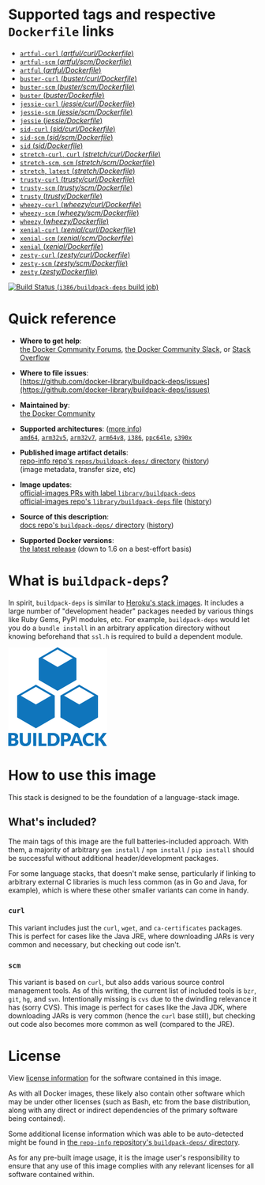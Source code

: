 <!--

********************************************************************************

WARNING:

    DO NOT EDIT "buildpack-deps/README.md"

    IT IS AUTO-GENERATED

    (from the other files in "buildpack-deps/" combined with a set of templates)

********************************************************************************

-->

# Supported tags and respective `Dockerfile` links

-	[`artful-curl` (*artful/curl/Dockerfile*)](https://github.com/docker-library/buildpack-deps/blob/d662dc69f910feb241f6d0c9d2cd6cc2fb6c5e6c/artful/curl/Dockerfile)
-	[`artful-scm` (*artful/scm/Dockerfile*)](https://github.com/docker-library/buildpack-deps/blob/36018aca7e9637c9c04ff623625e59de12d7f161/artful/scm/Dockerfile)
-	[`artful` (*artful/Dockerfile*)](https://github.com/docker-library/buildpack-deps/blob/d7da72aaf3bb93fecf5fcb7c6ff154cb0c55d1d1/artful/Dockerfile)
-	[`buster-curl` (*buster/curl/Dockerfile*)](https://github.com/docker-library/buildpack-deps/blob/d662dc69f910feb241f6d0c9d2cd6cc2fb6c5e6c/buster/curl/Dockerfile)
-	[`buster-scm` (*buster/scm/Dockerfile*)](https://github.com/docker-library/buildpack-deps/blob/99a1c33fda559272e9322b02a5d778bbd04154e7/buster/scm/Dockerfile)
-	[`buster` (*buster/Dockerfile*)](https://github.com/docker-library/buildpack-deps/blob/d7da72aaf3bb93fecf5fcb7c6ff154cb0c55d1d1/buster/Dockerfile)
-	[`jessie-curl` (*jessie/curl/Dockerfile*)](https://github.com/docker-library/buildpack-deps/blob/d662dc69f910feb241f6d0c9d2cd6cc2fb6c5e6c/jessie/curl/Dockerfile)
-	[`jessie-scm` (*jessie/scm/Dockerfile*)](https://github.com/docker-library/buildpack-deps/blob/1845b3f918f69b4c97912b0d4d68a5658458e84f/jessie/scm/Dockerfile)
-	[`jessie` (*jessie/Dockerfile*)](https://github.com/docker-library/buildpack-deps/blob/d7da72aaf3bb93fecf5fcb7c6ff154cb0c55d1d1/jessie/Dockerfile)
-	[`sid-curl` (*sid/curl/Dockerfile*)](https://github.com/docker-library/buildpack-deps/blob/d662dc69f910feb241f6d0c9d2cd6cc2fb6c5e6c/sid/curl/Dockerfile)
-	[`sid-scm` (*sid/scm/Dockerfile*)](https://github.com/docker-library/buildpack-deps/blob/99a1c33fda559272e9322b02a5d778bbd04154e7/sid/scm/Dockerfile)
-	[`sid` (*sid/Dockerfile*)](https://github.com/docker-library/buildpack-deps/blob/d7da72aaf3bb93fecf5fcb7c6ff154cb0c55d1d1/sid/Dockerfile)
-	[`stretch-curl`, `curl` (*stretch/curl/Dockerfile*)](https://github.com/docker-library/buildpack-deps/blob/d662dc69f910feb241f6d0c9d2cd6cc2fb6c5e6c/stretch/curl/Dockerfile)
-	[`stretch-scm`, `scm` (*stretch/scm/Dockerfile*)](https://github.com/docker-library/buildpack-deps/blob/1845b3f918f69b4c97912b0d4d68a5658458e84f/stretch/scm/Dockerfile)
-	[`stretch`, `latest` (*stretch/Dockerfile*)](https://github.com/docker-library/buildpack-deps/blob/d7da72aaf3bb93fecf5fcb7c6ff154cb0c55d1d1/stretch/Dockerfile)
-	[`trusty-curl` (*trusty/curl/Dockerfile*)](https://github.com/docker-library/buildpack-deps/blob/d662dc69f910feb241f6d0c9d2cd6cc2fb6c5e6c/trusty/curl/Dockerfile)
-	[`trusty-scm` (*trusty/scm/Dockerfile*)](https://github.com/docker-library/buildpack-deps/blob/1845b3f918f69b4c97912b0d4d68a5658458e84f/trusty/scm/Dockerfile)
-	[`trusty` (*trusty/Dockerfile*)](https://github.com/docker-library/buildpack-deps/blob/d7da72aaf3bb93fecf5fcb7c6ff154cb0c55d1d1/trusty/Dockerfile)
-	[`wheezy-curl` (*wheezy/curl/Dockerfile*)](https://github.com/docker-library/buildpack-deps/blob/d662dc69f910feb241f6d0c9d2cd6cc2fb6c5e6c/wheezy/curl/Dockerfile)
-	[`wheezy-scm` (*wheezy/scm/Dockerfile*)](https://github.com/docker-library/buildpack-deps/blob/1845b3f918f69b4c97912b0d4d68a5658458e84f/wheezy/scm/Dockerfile)
-	[`wheezy` (*wheezy/Dockerfile*)](https://github.com/docker-library/buildpack-deps/blob/d7da72aaf3bb93fecf5fcb7c6ff154cb0c55d1d1/wheezy/Dockerfile)
-	[`xenial-curl` (*xenial/curl/Dockerfile*)](https://github.com/docker-library/buildpack-deps/blob/d662dc69f910feb241f6d0c9d2cd6cc2fb6c5e6c/xenial/curl/Dockerfile)
-	[`xenial-scm` (*xenial/scm/Dockerfile*)](https://github.com/docker-library/buildpack-deps/blob/2da658b9a1b91fa61d63ffad2ea52685cac6c702/xenial/scm/Dockerfile)
-	[`xenial` (*xenial/Dockerfile*)](https://github.com/docker-library/buildpack-deps/blob/d7da72aaf3bb93fecf5fcb7c6ff154cb0c55d1d1/xenial/Dockerfile)
-	[`zesty-curl` (*zesty/curl/Dockerfile*)](https://github.com/docker-library/buildpack-deps/blob/d662dc69f910feb241f6d0c9d2cd6cc2fb6c5e6c/zesty/curl/Dockerfile)
-	[`zesty-scm` (*zesty/scm/Dockerfile*)](https://github.com/docker-library/buildpack-deps/blob/9aa327dcc582d5384affbc5a19672e3077489e97/zesty/scm/Dockerfile)
-	[`zesty` (*zesty/Dockerfile*)](https://github.com/docker-library/buildpack-deps/blob/d7da72aaf3bb93fecf5fcb7c6ff154cb0c55d1d1/zesty/Dockerfile)

[![Build Status](https://doi-janky.infosiftr.net/job/multiarch/job/i386/job/buildpack-deps/badge/icon) (`i386/buildpack-deps` build job)](https://doi-janky.infosiftr.net/job/multiarch/job/i386/job/buildpack-deps/)

# Quick reference

-	**Where to get help**:  
	[the Docker Community Forums](https://forums.docker.com/), [the Docker Community Slack](https://blog.docker.com/2016/11/introducing-docker-community-directory-docker-community-slack/), or [Stack Overflow](https://stackoverflow.com/search?tab=newest&q=docker)

-	**Where to file issues**:  
	[https://github.com/docker-library/buildpack-deps/issues](https://github.com/docker-library/buildpack-deps/issues)

-	**Maintained by**:  
	[the Docker Community](https://github.com/docker-library/buildpack-deps)

-	**Supported architectures**: ([more info](https://github.com/docker-library/official-images#architectures-other-than-amd64))  
	[`amd64`](https://hub.docker.com/r/amd64/buildpack-deps/), [`arm32v5`](https://hub.docker.com/r/arm32v5/buildpack-deps/), [`arm32v7`](https://hub.docker.com/r/arm32v7/buildpack-deps/), [`arm64v8`](https://hub.docker.com/r/arm64v8/buildpack-deps/), [`i386`](https://hub.docker.com/r/i386/buildpack-deps/), [`ppc64le`](https://hub.docker.com/r/ppc64le/buildpack-deps/), [`s390x`](https://hub.docker.com/r/s390x/buildpack-deps/)

-	**Published image artifact details**:  
	[repo-info repo's `repos/buildpack-deps/` directory](https://github.com/docker-library/repo-info/blob/master/repos/buildpack-deps) ([history](https://github.com/docker-library/repo-info/commits/master/repos/buildpack-deps))  
	(image metadata, transfer size, etc)

-	**Image updates**:  
	[official-images PRs with label `library/buildpack-deps`](https://github.com/docker-library/official-images/pulls?q=label%3Alibrary%2Fbuildpack-deps)  
	[official-images repo's `library/buildpack-deps` file](https://github.com/docker-library/official-images/blob/master/library/buildpack-deps) ([history](https://github.com/docker-library/official-images/commits/master/library/buildpack-deps))

-	**Source of this description**:  
	[docs repo's `buildpack-deps/` directory](https://github.com/docker-library/docs/tree/master/buildpack-deps) ([history](https://github.com/docker-library/docs/commits/master/buildpack-deps))

-	**Supported Docker versions**:  
	[the latest release](https://github.com/docker/docker-ce/releases/latest) (down to 1.6 on a best-effort basis)

# What is `buildpack-deps`?

In spirit, `buildpack-deps` is similar to [Heroku's stack images](https://github.com/heroku/stack-images/blob/master/bin/cedar.sh). It includes a large number of "development header" packages needed by various things like Ruby Gems, PyPI modules, etc. For example, `buildpack-deps` would let you do a `bundle install` in an arbitrary application directory without knowing beforehand that `ssl.h` is required to build a dependent module.

![logo](https://raw.githubusercontent.com/docker-library/docs/01c12653951b2fe592c1f93a13b4e289ada0e3a1/buildpack-deps/logo.png)

# How to use this image

This stack is designed to be the foundation of a language-stack image.

## What's included?

The main tags of this image are the full batteries-included approach. With them, a majority of arbitrary `gem install` / `npm install` / `pip install` should be successful without additional header/development packages.

For some language stacks, that doesn't make sense, particularly if linking to arbitrary external C libraries is much less common (as in Go and Java, for example), which is where these other smaller variants can come in handy.

### `curl`

This variant includes just the `curl`, `wget`, and `ca-certificates` packages. This is perfect for cases like the Java JRE, where downloading JARs is very common and necessary, but checking out code isn't.

### `scm`

This variant is based on `curl`, but also adds various source control management tools. As of this writing, the current list of included tools is `bzr`, `git`, `hg`, and `svn`. Intentionally missing is `cvs` due to the dwindling relevance it has (sorry CVS). This image is perfect for cases like the Java JDK, where downloading JARs is very common (hence the `curl` base still), but checking out code also becomes more common as well (compared to the JRE).

# License

View [license information](https://www.debian.org/social_contract#guidelines) for the software contained in this image.

As with all Docker images, these likely also contain other software which may be under other licenses (such as Bash, etc from the base distribution, along with any direct or indirect dependencies of the primary software being contained).

Some additional license information which was able to be auto-detected might be found in [the `repo-info` repository's `buildpack-deps/` directory](https://github.com/docker-library/repo-info/tree/master/repos/buildpack-deps).

As for any pre-built image usage, it is the image user's responsibility to ensure that any use of this image complies with any relevant licenses for all software contained within.
